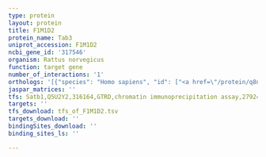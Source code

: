 ```yaml
---
type: protein
layout: protein
title: F1M1D2
protein_name: Tab3
uniprot_accession: F1M1D2
ncbi_gene_id: '317546'
organism: Rattus norvegicus
function: target gene
number_of_interactions: '1'
orthologs: '[{"species": "Homo sapiens", "id": ["<a href=\"/protein/q8n5c8\">Q8N5C8</a>"]}, {"species": "Danio rerio", "id": ["<a href=\"/protein/a4ifz0\">A4IFZ0</a>"]}, {"species": "Mus musculus", "id": ["<a href=\"/protein/q571k4\">Q571K4</a>"]}, {"species": "Caenorhabditis elegans", "id": ["<a href=\"/protein/q22551\">Q22551</a>"]}, {"species": "Drosophila melanogaster", "id": ["<a href=\"/protein/q6nqz7\">Q6NQZ7</a>"]}]'
jaspar_matrices: ''
tfs: Satb1,Q5U2Y2,316164,GTRD,chromatin immunoprecipitation assay,27924024%5Buid%5D,No
targets: ''
tfs_download: tfs_of_F1M1D2.tsv
targets_download: ''
bindingSites_download: ''
binding_sites_ls: ''

---
```

